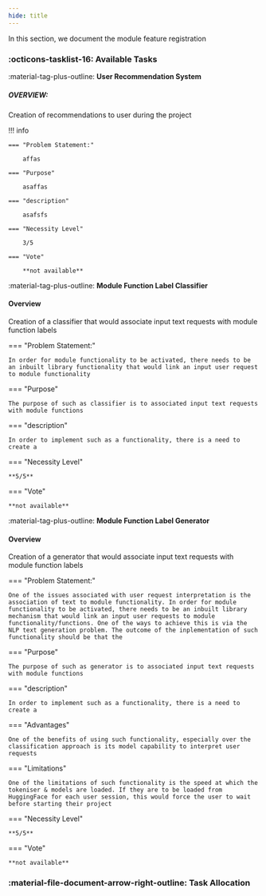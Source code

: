 ```yaml
---
hide: title
---
```


In this section, we document the module feature registration

### :octicons-tasklist-16: **Available Tasks**

:material-tag-plus-outline: **User Recommendation System**

##### OVERVIEW: 

Creation of recommendations to user during the project

!!! info

	=== "Problem Statement:"

		affas

	=== "Purpose"

		asaffas

	=== "description"

		asafsfs 

	=== "Necessity Level"

		3/5

	=== "Vote"
		
		**not available**

:material-tag-plus-outline: **Module Function Label Classifier**

#### Overview

Creation of a classifier that would associate input text requests with module function labels 

=== "Problem Statement:"

	In order for module functionality to be activated, there needs to be an inbuilt library functionality that would link an input user request to module functionality

=== "Purpose"

	The purpose of such as classifier is to associated input text requests with module functions

=== "description"

	In order to implement such as a functionality, there is a need to create a 

=== "Necessity Level"

	**5/5**

=== "Vote"
	
	**not available**


:material-tag-plus-outline: **Module Function Label Generator**

#### Overview

Creation of a generator that would associate input text requests with module function labels 

=== "Problem Statement:"

	One of the issues associated with user request interpretation is the association of text to module functionality. In order for module functionality to be activated, there needs to be an inbuilt library mechanism that would link an input user requests to module functionality/functions. One of the ways to achieve this is via the NLP text generation problem. The outcome of the inplementation of such functionality should be that the 

=== "Purpose"

	The purpose of such as generator is to associated input text requests with module functions

=== "description"

	In order to implement such as a functionality, there is a need to create a 

=== "Advantages"

	One of the benefits of using such functionality, especially over the classification approach is its model capability to interpret user requests

=== "Limitations"

	One of the limitations of such functionality is the speed at which the tokeniser & models are loaded. If they are to be loaded from HuggingFace for each user session, this would force the user to wait before starting their project

=== "Necessity Level"


	**5/5**

=== "Vote"
	
	**not available**


### :material-file-document-arrow-right-outline: **Task Allocation**



